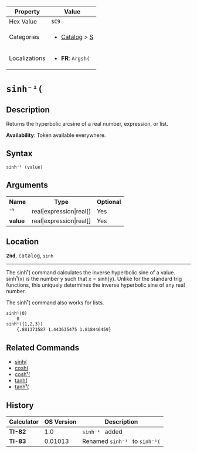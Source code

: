 | Property      | Value |
|---------------|-------|
| Hex Value     | `$C9`|
| Categories    | <ul><li>[Catalog](<../categories/Catalog.md>) > [S](<../categories/Catalog.md#S>)</li></ul> |
| Localizations | <ul><li><b>FR</b>: `Argsh(`</li></ul> |

# `sinh⁻¹(`

## Description
Returns the hyperbolic arcsine of a real number, expression, or list.


<b>Availability</b>: Token available everywhere.

## Syntax
`sinh⁻¹ (value)`

## Arguments
<table>
<tr><th>Name</th><th>Type</th><th>Optional</th></tr>

<tr><td><b>⁻¹</b></td><td>real|expression|real[]</td><td>Yes</td></tr>

<tr><td><b>value</b></td><td>real|expression|real[]</td><td>Yes</td></tr>

</table>

## Location
<tt><kbd><b>2nd</b></kbd></tt>, <kbd>catalog</kbd>, `sinh`
<hr>

The sinhֿ¹( command calculates the inverse hyperbolic sine of a value. sinhֿ¹(x) is the number y such that x = sinh(y). Unlike for the standard trig functions, this uniquely determines the inverse hyperbolic sine of any real number.

The sinhֿ¹( command also works for lists.

```ti-basic
sinhֿ¹(0)
    0
sinhֿ¹({1,2,3})
    {.881373587 1.443635475 1.818446459}
```

## Related Commands

*   [sinh(](/sinh)
*   [cosh(](/cosh)
*   [coshֿ¹(](/arcosh)
*   [tanh(](/tanh)
*   [tanhֿ¹(](/artanh)

## History
| Calculator | OS Version | Description |
|------------|------------|-------------|
| <b>TI-82</b> | 1.0 | `sinh⁻¹ ` added |
| <b>TI-83</b> | 0.01013 | Renamed `sinh⁻¹ ` to `sinh⁻¹(`


